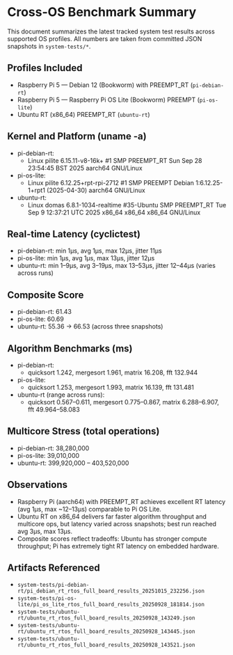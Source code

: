 # Cross-OS Benchmark Summary

This document summarizes the latest tracked system test results across supported OS profiles. All numbers are taken from committed JSON snapshots in `system-tests/*`.

## Profiles Included
- Raspberry Pi 5 — Debian 12 (Bookworm) with PREEMPT_RT (`pi-debian-rt`)
- Raspberry Pi 5 — Raspberry Pi OS Lite (Bookworm) PREEMPT (`pi-os-lite`)
- Ubuntu RT (x86_64) PREEMPT_RT (`ubuntu-rt`)

## Kernel and Platform (uname -a)
- pi-debian-rt:
  - Linux pilite 6.15.11-v8-16k+ #1 SMP PREEMPT_RT Sun Sep 28 23:54:45 BST 2025 aarch64 GNU/Linux
- pi-os-lite:
  - Linux pilite 6.12.25+rpt-rpi-2712 #1 SMP PREEMPT Debian 1:6.12.25-1+rpt1 (2025-04-30) aarch64 GNU/Linux
- ubuntu-rt:
  - Linux domas 6.8.1-1034-realtime #35-Ubuntu SMP PREEMPT_RT Tue Sep  9 12:37:21 UTC 2025 x86_64 x86_64 x86_64 GNU/Linux

## Real-time Latency (cyclictest)
- pi-debian-rt: min 1μs, avg 1μs, max 12μs, jitter 11μs
- pi-os-lite:   min 1μs, avg 1μs, max 13μs, jitter 12μs
- ubuntu-rt:    min 1–9μs, avg 3–19μs, max 13–53μs, jitter 12–44μs (varies across runs)

## Composite Score
- pi-debian-rt: 61.43
- pi-os-lite:   60.69
- ubuntu-rt:    55.36 → 66.53 (across three snapshots)

## Algorithm Benchmarks (ms)
- pi-debian-rt:
  - quicksort 1.242, mergesort 1.961, matrix 16.208, fft 132.944
- pi-os-lite:
  - quicksort 1.253, mergesort 1.993, matrix 16.139, fft 131.481
- ubuntu-rt (range across runs):
  - quicksort 0.567–0.611, mergesort 0.775–0.867, matrix 6.288–6.907, fft 49.964–58.083

## Multicore Stress (total operations)
- pi-debian-rt: 38,280,000
- pi-os-lite:   39,010,000
- ubuntu-rt:    399,920,000 – 403,520,000

## Observations
- Raspberry Pi (aarch64) with PREEMPT_RT achieves excellent RT latency (avg 1μs, max ~12–13μs) comparable to Pi OS Lite.
- Ubuntu RT on x86_64 delivers far faster algorithm throughput and multicore ops, but latency varied across snapshots; best run reached avg 3μs, max 13μs.
- Composite scores reflect tradeoffs: Ubuntu has stronger compute throughput; Pi has extremely tight RT latency on embedded hardware.

## Artifacts Referenced
- `system-tests/pi-debian-rt/pi_debian_rt_rtos_full_board_results_20251015_232256.json`
- `system-tests/pi-os-lite/pi_os_lite_rtos_full_board_results_20250928_181814.json`
- `system-tests/ubuntu-rt/ubuntu_rt_rtos_full_board_results_20250928_143249.json`
- `system-tests/ubuntu-rt/ubuntu_rt_rtos_full_board_results_20250928_143445.json`
- `system-tests/ubuntu-rt/ubuntu_rt_rtos_full_board_results_20250928_143521.json`
